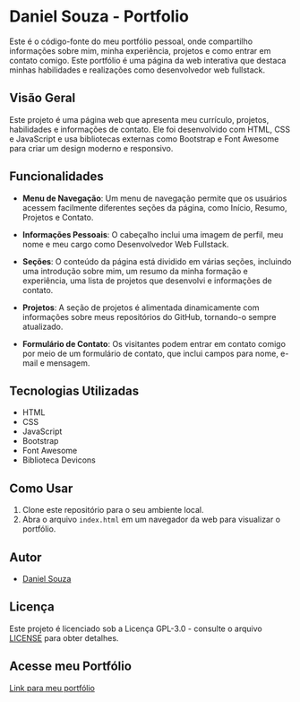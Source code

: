 # Daniel Souza - Portfolio

Este é o código-fonte do meu portfólio pessoal, onde compartilho informações sobre mim, minha experiência, projetos e como entrar em contato comigo. Este portfólio é uma página da web interativa que destaca minhas habilidades e realizações como desenvolvedor web fullstack.

## Visão Geral

Este projeto é uma página web que apresenta meu currículo, projetos, habilidades e informações de contato. Ele foi desenvolvido com HTML, CSS e JavaScript e usa bibliotecas externas como Bootstrap e Font Awesome para criar um design moderno e responsivo.

## Funcionalidades

- **Menu de Navegação**: Um menu de navegação permite que os usuários acessem facilmente diferentes seções da página, como Início, Resumo, Projetos e Contato.

- **Informações Pessoais**: O cabeçalho inclui uma imagem de perfil, meu nome e meu cargo como Desenvolvedor Web Fullstack.

- **Seções**: O conteúdo da página está dividido em várias seções, incluindo uma introdução sobre mim, um resumo da minha formação e experiência, uma lista de projetos que desenvolvi e informações de contato.

- **Projetos**: A seção de projetos é alimentada dinamicamente com informações sobre meus repositórios do GitHub, tornando-o sempre atualizado.

- **Formulário de Contato**: Os visitantes podem entrar em contato comigo por meio de um formulário de contato, que inclui campos para nome, e-mail e mensagem.

## Tecnologias Utilizadas

- HTML
- CSS
- JavaScript
- Bootstrap
- Font Awesome
- Biblioteca Devicons

## Como Usar

1. Clone este repositório para o seu ambiente local.
2. Abra o arquivo `index.html` em um navegador da web para visualizar o portfólio.

## Autor

- [Daniel Souza](https://github.com/MrHoss)

## Licença

Este projeto é licenciado sob a Licença GPL-3.0 - consulte o arquivo [LICENSE](LICENSE) para obter detalhes.

## Acesse meu Portfólio

[Link para meu portfólio](https://danielsouza-portfolio.vercel.app/)
